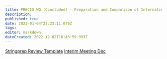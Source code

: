 ```yaml
---
title: PRECIS WG (Concluded) - Preparation and Comparison of Internationalized Strings
description: 
published: true
date: 2023-01-04T22:23:11.075Z
tags: 
editor: markdown
dateCreated: 2022-12-02T16:43:59.993Z
---
```


[Stringprep Review Template](StringprepReviewTemplate)
[Interim Meeting Dec](InterimMeetingDec)